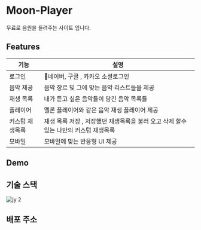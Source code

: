 # Moon-Player
무료로 음원을 들려주는 사이트 입니다.


## Features
| 기능               | 설명                                                             |
| ----------------- | ---------------------------------------------------------------- |
| 로그인 |네이버, 구글 , 카카오 소셜로그인 |
| 음악 제공  | 음악 장르 및 그에 맞는 음악 리스트들을 제공|
| 재생 목록  | 내가 듣고 싶은 음악들이 담긴 음악 목록들 |
| 플레이어 | 멜론 플레이어와 같은 음악 재생 플레이어 제공 |
| 커스텀 재생목록 | 재생 목록 저장 , 저장했던 재생목록을 불러 오고 삭제 할수 있는 나만의 커스텀 재생목록 |
| 모바일 | 모바일에 맞는 반응형 UI 제공 |

## Demo


## 기술 스택
![jy 2](https://github.com/AllRightJunyoung/SideProject_MoonPlayer/assets/100929485/8e2bf9ed-ef2a-4cd7-922f-cb8ad94da442)



## 배포 주소
